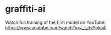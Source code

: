 # graffiti-ai

Watch full training of the first model on YouTube: https://www.youtube.com/watch?v=J_i_dvPpku4
